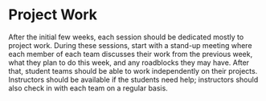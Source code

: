 # Project Work
After the initial few weeks, each session should be dedicated mostly to project work. During these sessions, start with a stand-up meeting where each member of each team discusses their work from the previous week, what they plan to do this week, and any roadblocks they may have. After that, student teams should be able to work independently on their projects. Instructors should be available if the students need help; instructors should also check in with each team on a regular basis.
